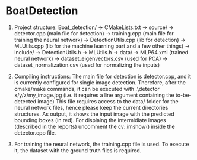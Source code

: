 # BoatDetection
1) Project structure:
Boat_detection/
	-> CMakeLists.txt
	-> source/
		-> detector.cpp (main file for detection)
		-> training.cpp (main file for training the neural network)
		-> DetectionUtils.cpp (lib for detection)
		-> MLUtils.cpp (lib for the machine learning part and a few other things)
	-> include/
		-> DetectionUtils.h
		-> MLUtils.h
	-> data/
		-> MLP64.xml (trained neural network)
		-> dataset_eigenvectors.csv (used for PCA)
		-> dataset_normalization.csv (used for normalizing the inputs)

2) Compiling instructions:
The main file for detection is detector.cpp, and it is currently configured for single image detection. 
Therefore, after the cmake/make commands, it can be executed with .\detector x/y/z/my_image.jpg
(i.e. it requires a line argument containing the to-be-detected image)
This file requires access to the data/ folder for the neural network files, 
hence please keep the current directories structures.
As output, it shows the input image with the predicted bounding boxes (in red).
For displaing the intermidiate images (described in the reports) uncomment the cv::imshow() inside the detector.cpp file.

3) For training the neural network, the training.cpp file is used.
To execute it, the dataset with the ground truth files is required.
